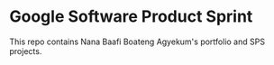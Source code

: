 # Google Software Product Sprint
This repo contains Nana Baafi Boateng Agyekum's portfolio and SPS projects.